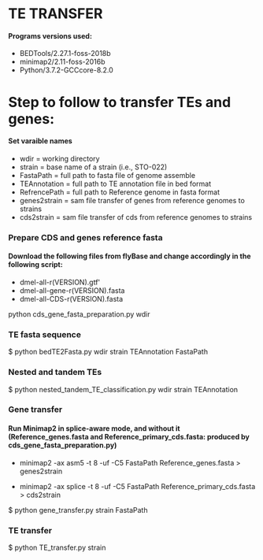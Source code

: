 # TE TRANSFER


#### Programs versions used:

-  BEDTools/2.27.1-foss-2018b
-  minimap2/2.11-foss-2016b
-  Python/3.7.2-GCCcore-8.2.0


# Step to follow to transfer TEs and genes:

#### Set varaible names

- wdir = working directory
- strain = base name of a strain (i.e., STO-022)
- FastaPath = full path to fasta file of genome assemble
- TEAnnotation = full path to TE annotation file in bed format
- RefrencePath =  full path to Reference genome in fasta format
- genes2strain = sam file transfer of genes from reference genomes to strains
- cds2strain = sam file transfer of cds from reference genomes to strains

### Prepare CDS and genes reference fasta

#### Download the following files from flyBase and change accordingly in the following script:

- dmel-all-r(VERSION).gtf'
- dmel-all-gene-r(VERSION).fasta
- dmel-all-CDS-r(VERSION).fasta

python cds_gene_fasta_preparation.py wdir

### TE fasta sequence

$ python bedTE2Fasta.py wdir strain TEAnnotation FastaPath

### Nested and tandem TEs

$ python nested_tandem_TE_classification.py wdir strain TEAnnotation

### Gene transfer

#### Run Minimap2 in splice-aware mode, and without it (Reference_genes.fasta and Reference_primary_cds.fasta: produced by cds_gene_fasta_preparation.py)

- minimap2 -ax asm5 -t 8  -uf -C5 FastaPath Reference_genes.fasta > genes2strain 

- minimap2 -ax splice -t 8 -uf -C5 FastaPath Reference_primary_cds.fasta > cds2strain



$ python gene_transfer.py strain FastaPath

### TE transfer 

$ python TE_transfer.py strain
